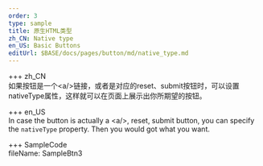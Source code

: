 ```yaml
---   
order: 3  
type: sample  
title: 原生HTML类型   
zh_CN: Native type  
en_US: Basic Buttons
editUrl: $BASE/docs/pages/button/md/native_type.md
---     
```



+++ zh_CN   
如果按钮是一个&lt;a/&gt;链接，或者是对应的reset、submit按钮时，可以设置nativeType属性，这样就可以在页面上展示出你所期望的按钮。

+++ en_US   
In case the button is actually a &lt;a/&gt;, reset, submit button, you can specify the <Code>nativeType</Code> property.
Then you would got what you want. 

+++ SampleCode  
fileName: SampleBtn3 
